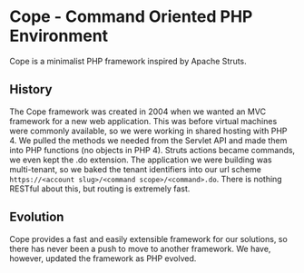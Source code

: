 # Cope - Command Oriented PHP Environment

Cope is a minimalist PHP framework inspired by Apache Struts.

## History
The Cope framework was created in 2004 when we wanted an MVC framework
for a new web application.
This was before virtual machines were commonly available, so we were working
in shared hosting with PHP 4.
We pulled the methods we needed from the Servlet API and made them into PHP 
functions (no objects in PHP 4).
Struts actions became commands, we even kept the .do extension.
The application we were building was multi-tenant, so we baked the tenant
identifiers into our url scheme `https://<account slug>/<command scope>/<command>.do`.
There is nothing RESTful about this, but routing is extremely fast.

## Evolution
Cope provides a fast and easily extensible framework for our solutions, so
there has never been a push to move to another framework.
We have, however, updated the framework as PHP evolved.

